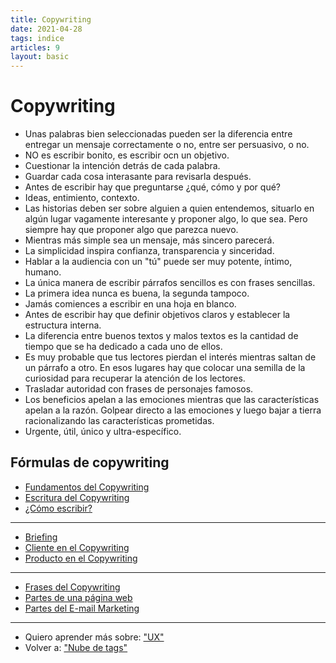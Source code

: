 ```yaml
---
title: Copywriting
date: 2021-04-28
tags: indice
articles: 9
layout: basic
---
```


# Copywriting

- Unas palabras bien seleccionadas pueden ser la diferencia entre entregar un mensaje correctamente o no, entre ser persuasivo, o no.
- NO es escribir bonito, es escribir ocn un objetivo.
- Cuestionar la intención detrás de cada palabra.
- Guardar cada cosa interasante para revisarla después.
- Antes de escribir hay que preguntarse ¿qué, cómo y por qué?
- Ideas, entimiento, contexto.
- Las historias deben ser sobre alguien a quien entendemos, situarlo en algún lugar vagamente interesante y proponer algo, lo que sea. Pero siempre hay que proponer algo que parezca nuevo.
- Mientras más simple sea un mensaje, más sincero parecerá.
- La simplicidad inspira confianza, transparencia y sinceridad.
- Hablar a la audiencia con un "tú" puede ser muy potente, íntimo, humano.
- La única manera de escribir párrafos sencillos es con frases sencillas.
- La primera idea nunca es buena, la segunda tampoco.
- Jamás comiences a escribir en una hoja en blanco.
- Antes de escribir hay que definir objetivos claros y establecer la estructura interna.
- La diferencia entre buenos textos y malos textos es la cantidad de tiempo que se ha dedicado a cada uno de ellos.
- Es muy probable que tus lectores pierdan el interés mientras saltan de un párrafo a otro. En esos lugares hay que colocar una semilla de la curiosidad para recuperar la atención de los lectores.
- Trasladar autoridad con frases de personajes famosos.
- Los beneficios apelan a las emociones mientras que las características apelan a la razón. Golpear directo a las emociones y luego bajar a tierra racionalizando las características prometidas.
- Urgente, útil, único y ultra-específico.

## Fórmulas de copywriting
- [Fundamentos del Copywriting](../copywriting/teoria-del-copywriting)
- [Escritura del Copywriting](../copywriting/proceso-de-escritura-del-copywriting)
- [¿Cómo escribir?](../copywriting/como-escribir-un-copy)

***

- [Briefing](../copywriting/que-es-briefing)
- [Cliente en el Copywriting](../copywriting/entendiendo-al-cliente)
- [Producto en el Copywriting](../copywriting/entendiendo-el-producto)

***

- [Frases del Copywriting](../copywriting/mejores-frases-del-copywriting)
- [Partes de una página web](../copywriting/estructura-de-una-pagina-web)
- [Partes del E-mail Marketing](../copywriting/email-marketing)

***

- Quiero aprender más sobre: ["UX"](../00/ux)
- Volver a: ["Nube de tags"](../index)
